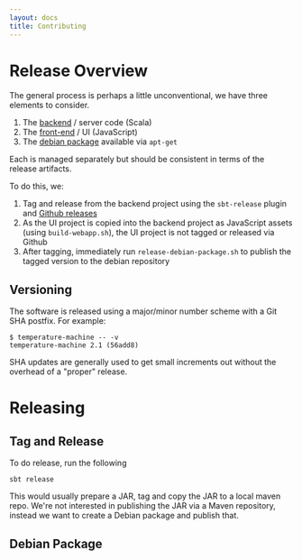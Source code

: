 ```yaml
---
layout: docs
title: Contributing
---
```


# Release Overview

The general process is perhaps a little unconventional, we have three elements to consider.

1. The [backend](http://github.com/tobyweston/temperature-machine) / server code (Scala)
1. The [front-end](http://github.com/tobyweston/temperature-machine-ui) / UI (JavaScript)
1. The [debian package](http://robotooling.com/debian/) available via `apt-get`

Each is managed separately but should be consistent in terms of the release artifacts.

To do this, we:

1. Tag and release from the backend project using the `sbt-release` plugin and [Github releases](https://github.com/tobyweston/temperature-machine/releases)
1. As the UI project is copied into the backend project as JavaScript assets (using `build-webapp.sh`), the UI project is not tagged or released via Github
1. After tagging, immediately run `release-debian-package.sh` to publish the tagged version to the debian repository

## Versioning

The software is released using a major/minor number scheme with a Git SHA postfix. For example:

    $ temperature-machine -- -v
    temperature-machine 2.1 (56add8)
    
SHA updates are generally used to get small increments out without the overhead of a "proper" release.


# Releasing

## Tag and Release

To do release, run the following

    sbt release

This would usually prepare a JAR, tag and copy the JAR to a local maven repo. We're not interested in publishing the JAR via a Maven repository, instead we want to create a Debian package and publish that.


## Debian Package

